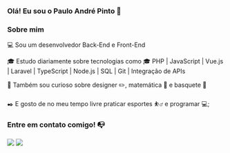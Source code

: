 ### Olá! Eu sou o Paulo André Pinto 👋

### Sobre mim

💻 Sou um desenvolvedor Back-End e Front-End

🎓 Estudo diariamente sobre tecnologias como 
🎓 PHP | JavaScript | Vue.js | Laravel | TypeScript | Node.js | SQL | Git | Integração de APIs

🔎 Também sou curioso sobre designer ✏️, matemática 🔢 e basquete 🏀

✒️ E gosto de no meu tempo livre praticar esportes ⛹️‍♂️ e programar 💻;



### Entre em contato comigo! 📭
<div>
<a href="https://www.instagram.com/devpaulinho/" target="_blank"><img src="https://img.shields.io/badge/-Instagram-%23E4405F?style=for-the-badge&logo=instagram&logoColor=white" target="_blank"></a>
<a href="https://www.linkedin.com/in/paulo-andr%C3%A9-pinto-041a6921b/" target="_blank"><img src="https://img.shields.io/badge/-LinkedIn-%230077B5?style=for-the-badge&logo=linkedin&logoColor=white" target="_blank"></a>
</div>
